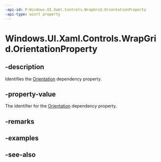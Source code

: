 ```yaml
---
-api-id: P:Windows.UI.Xaml.Controls.WrapGrid.OrientationProperty
-api-type: winrt property
---
```


<!-- Property syntax
public Windows.UI.Xaml.DependencyProperty OrientationProperty { get; }
-->

# Windows.UI.Xaml.Controls.WrapGrid.OrientationProperty

## -description
Identifies the [Orientation](wrapgrid_orientation.md) dependency property.



## -property-value
The identifier for the [Orientation](wrapgrid_orientation.md) dependency property.

## -remarks

## -examples

## -see-also
